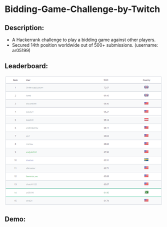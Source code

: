 # Bidding-Game-Challenge-by-Twitch

## Description:

- A Hackerrank challenge to play a bidding game against other players.
- Secured 14th position worldwide out of 500+ submissions. (username: ar05199)


## Leaderboard:

![](leaderboard.png)

## Demo:


